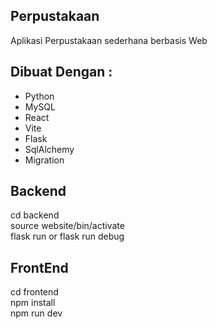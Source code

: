 ## Perpustakaan
Aplikasi Perpustakaan sederhana berbasis Web 

## Dibuat Dengan : 
- Python
- MySQL 
- React
- Vite
- Flask
- SqlAlchemy
- Migration

## Backend
cd backend
<br>
source website/bin/activate
<br>
flask run or flask run debug

## FrontEnd
cd frontend
<br>
npm install
<br>
npm run dev
